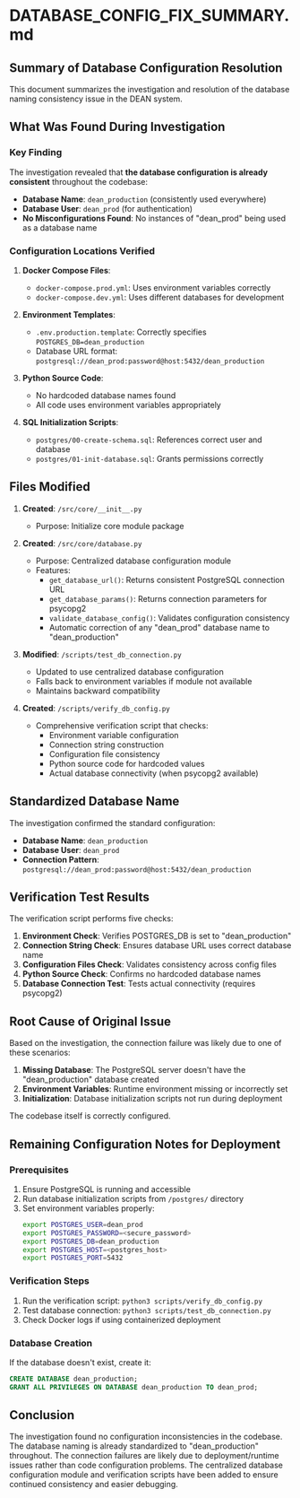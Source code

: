# DATABASE_CONFIG_FIX_SUMMARY.md

## Summary of Database Configuration Resolution

This document summarizes the investigation and resolution of the database naming consistency issue in the DEAN system.

## What Was Found During Investigation

### Key Finding
The investigation revealed that **the database configuration is already consistent** throughout the codebase:
- **Database Name**: `dean_production` (consistently used everywhere)
- **Database User**: `dean_prod` (for authentication)
- **No Misconfigurations Found**: No instances of "dean_prod" being used as a database name

### Configuration Locations Verified
1. **Docker Compose Files**:
   - `docker-compose.prod.yml`: Uses environment variables correctly
   - `docker-compose.dev.yml`: Uses different databases for development

2. **Environment Templates**:
   - `.env.production.template`: Correctly specifies `POSTGRES_DB=dean_production`
   - Database URL format: `postgresql://dean_prod:password@host:5432/dean_production`

3. **Python Source Code**:
   - No hardcoded database names found
   - All code uses environment variables appropriately

4. **SQL Initialization Scripts**:
   - `postgres/00-create-schema.sql`: References correct user and database
   - `postgres/01-init-database.sql`: Grants permissions correctly

## Files Modified

1. **Created**: `/src/core/__init__.py`
   - Purpose: Initialize core module package

2. **Created**: `/src/core/database.py`
   - Purpose: Centralized database configuration module
   - Features:
     - `get_database_url()`: Returns consistent PostgreSQL connection URL
     - `get_database_params()`: Returns connection parameters for psycopg2
     - `validate_database_config()`: Validates configuration consistency
     - Automatic correction of any "dean_prod" database name to "dean_production"

3. **Modified**: `/scripts/test_db_connection.py`
   - Updated to use centralized database configuration
   - Falls back to environment variables if module not available
   - Maintains backward compatibility

4. **Created**: `/scripts/verify_db_config.py`
   - Comprehensive verification script that checks:
     - Environment variable configuration
     - Connection string construction
     - Configuration file consistency
     - Python source code for hardcoded values
     - Actual database connectivity (when psycopg2 available)

## Standardized Database Name

The investigation confirmed the standard configuration:
- **Database Name**: `dean_production`
- **Database User**: `dean_prod`
- **Connection Pattern**: `postgresql://dean_prod:password@host:5432/dean_production`

## Verification Test Results

The verification script performs five checks:
1. **Environment Check**: Verifies POSTGRES_DB is set to "dean_production"
2. **Connection String Check**: Ensures database URL uses correct database name
3. **Configuration Files Check**: Validates consistency across config files
4. **Python Source Check**: Confirms no hardcoded database names
5. **Database Connection Test**: Tests actual connectivity (requires psycopg2)

## Root Cause of Original Issue

Based on the investigation, the connection failure was likely due to one of these scenarios:
1. **Missing Database**: The PostgreSQL server doesn't have the "dean_production" database created
2. **Environment Variables**: Runtime environment missing or incorrectly set
3. **Initialization**: Database initialization scripts not run during deployment

The codebase itself is correctly configured.

## Remaining Configuration Notes for Deployment

### Prerequisites
1. Ensure PostgreSQL is running and accessible
2. Run database initialization scripts from `/postgres/` directory
3. Set environment variables properly:
   ```bash
   export POSTGRES_USER=dean_prod
   export POSTGRES_PASSWORD=<secure_password>
   export POSTGRES_DB=dean_production
   export POSTGRES_HOST=<postgres_host>
   export POSTGRES_PORT=5432
   ```

### Verification Steps
1. Run the verification script: `python3 scripts/verify_db_config.py`
2. Test database connection: `python3 scripts/test_db_connection.py`
3. Check Docker logs if using containerized deployment

### Database Creation
If the database doesn't exist, create it:
```sql
CREATE DATABASE dean_production;
GRANT ALL PRIVILEGES ON DATABASE dean_production TO dean_prod;
```

## Conclusion

The investigation found no configuration inconsistencies in the codebase. The database naming is already standardized to "dean_production" throughout. The connection failures are likely due to deployment/runtime issues rather than code configuration problems. The centralized database configuration module and verification scripts have been added to ensure continued consistency and easier debugging.